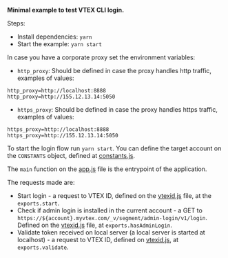 **Minimal example to test VTEX CLI login.**

Steps:

- Install dependencies: `yarn`
- Start the example: `yarn start`

In case you have a corporate proxy set the environment variables:

- `http_proxy`: Should be defined in case the proxy handles http traffic, examples of values:

```
http_proxy=http://localhost:8888
http_proxy=http://155.12.13.14:5050
```

- `https_proxy`: Should be defined in case the proxy handles https traffic, examples of values:

```
https_proxy=http://localhost:8888
https_proxy=http://155.12.13.14:5050
```

To start the login flow run `yarn start`. You can define the target account on the `CONSTANTS` object, defined at [constants.js](./src/constants.js).

The `main` function on the [app.js](src/app.js) file is the entrypoint of the application.

The requests made are:

- Start login - a request to VTEX ID, defined on the [vtexid.js](src/vtexid.js) file, at the `exports.start`.
- Check if admin login is installed in the current account - a GET to `https://${account}.myvtex.com/_v/segment/admin-login/v1/login`. Defined on the [vtexid.js](src/vtexid.js) file, at `exports.hasAdminLogin`.
- Validate token received on local server (a local server is started at localhost) - a request to VTEX ID, defined on [vtexid.js](src/vtexid.js), at `exports.validate`.
